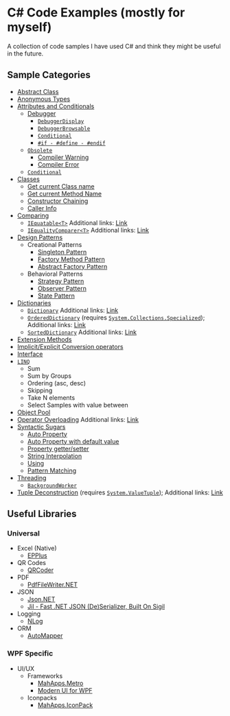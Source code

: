 # C# Code Examples (mostly for myself)

A collection of code samples I have used C# and think they might be useful in the future.

## Sample Categories
* [Abstract Class](CSharp%20Code%20Samples/CodeSamples/SampleExecute.cs)
* [Anonymous Types](CSharp%20Code%20Samples/CodeSamples/Classes/AnonymousTypesSample.cs)
* [Attributes and Conditionals](CSharp%20Code%20Samples/CodeSamples/Attributes)
  * [Debugger](CSharp%20Code%20Samples/CodeSamples/Attributes/DebuggingSample.cs)
    * [`DebuggerDisplay`](CSharp%20Code%20Samples/CodeSamples/Attributes/DebuggingSample.cs)
	* [`DebuggerBrowsable`](CSharp%20Code%20Samples/CodeSamples/Attributes/DebuggingSample.cs)
	* [`Conditional`](CSharp%20Code%20Samples/CodeSamples/Attributes/DebuggingSample.cs)
	* [`#if - #define - #endif`](CSharp%20Code%20Samples/CodeSamples/Attributes/DebuggingSample.cs)
  * [`Obsolete`](CSharp%20Code%20Samples/CodeSamples/Attributes/ObsoleteSample.cs)
    * [Compiler Warning](CSharp%20Code%20Samples/CodeSamples/Attributes/ObsoleteSample.cs)
	* [Compiler Error](CSharp%20Code%20Samples/CodeSamples/Attributes/ObsoleteSample.cs)
  * [`Conditional`](CSharp%20Code%20Samples/CodeSamples/Attributes/ConditionalSample.cs)
* [Classes](CSharp%20Code%20Samples/CodeSamples/Classes)
  * [Get current Class name](CSharp%20Code%20Samples/CodeSamples/Classes/ClassAndMethodNamesSample.cs#L9)
  * [Get current Method Name](CSharp%20Code%20Samples/CodeSamples/Classes/ClassAndMethodNamesSample.cs#L10)
  * [Constructor Chaining](CSharp%20Code%20Samples/CodeSamples/Classes/ConstructorChainingSample.cs)
  * [Caller Info](CSharp%20Code%20Samples/CodeSamples/Classes/CallerInfoSample.cs)
* [Comparing](CSharp%20Code%20Samples/CodeSamples/Classes)
  * [`IEquatable<T>`](CSharp%20Code%20Samples/CodeSamples/Comparing/Equatable.cs) Additional links: [Link](https://bettersolutions.com/csharp/interfaces/iequatable.htm)
  * [`IEqualityComparer<T>`](CSharp%20Code%20Samples/CodeSamples/Comparing/EqualityComparer.cs) Additional links: [Link](https://docs.microsoft.com/en-us/dotnet/api/system.collections.generic.iequalitycomparer-1)
* [Design Patterns](CSharp%20Code%20Samples/CodeSamples/Patterns)
  * Creational Patterns
	* [Singleton Pattern](CSharp%20Code%20Samples/CodeSamples/Patterns/Creational/SingletonPattern.cs)
	* [Factory Method Pattern](CSharp%20Code%20Samples/CodeSamples/Patterns/Creational/FactoryMethodPattern.cs)
	* [Abstract Factory Pattern](CSharp%20Code%20Samples/CodeSamples/Patterns/Creational/AbstractFactoryPattern.cs)
  * Behavioral Patterns
	* [Strategy Pattern](CSharp%20Code%20Samples/CodeSamples/Patterns/Behavioral/StrategyPattern.cs)
	* [Observer Pattern](CSharp%20Code%20Samples/CodeSamples/Patterns/Behavioral/ObserverPattern.cs)
	* [State Pattern](CSharp%20Code%20Samples/CodeSamples/Patterns/Behavioral/StatePattern.cs)
* [Dictionaries](CSharp%20Code%20Samples/CodeSamples/UsefulClasses/Dictionaries.cs)
  * [`Dictionary`](CSharp%20Code%20Samples/CodeSamples/UsefulClasses/Dictionaries.cs#L42) Additional links: [Link](https://www.dotnetperls.com/dictionary)
  * [`OrderedDictionary`](CSharp%20Code%20Samples/CodeSamples/UsefulClasses/Dictionaries.cs#L50) (requires [`System.Collections.Specialized`](https://www.nuget.org/packages/System.Collections.Specialized/)); Additional links: [Link](https://www.geeksforgeeks.org/c-sharp-ordereddictionary-class/)
  * [`SortedDictionary`](CSharp%20Code%20Samples/CodeSamples/UsefulClasses/Dictionaries.cs#L65) Additional links: [Link](https://www.dotnetperls.com/sorteddictionary)
* [Extension Methods](CSharp%20Code%20Samples/CodeSamples/Classes/ExtensionMethodsSample.cs)
* [Implicit/Explicit Conversion operators](CSharp%20Code%20Samples/CodeSamples/Alterations/EntityConversionSample.cs)
* [Interface](CSharp%20Code%20Samples/CodeSamples/ISampleExecute.cs)
* [`LINQ`](CSharp%20Code%20Samples/CodeSamples/Useful/LinqSample.cs)
  * Sum
  * Sum by Groups
  * Ordering (asc, desc)
  * Skipping
  * Take N elements
  * Select Samples with value between 
* [Object Pool](CSharp%20Code%20Samples/CodeSamples/UsefulClasses/ObjectPoolSample.cs)
* [Operator Overloading](CSharp%20Code%20Samples/CodeSamples/Alterations/OperatorOverloadingSample.cs) Additional links: [Link](https://docs.microsoft.com/en-us/dotnet/csharp/language-reference/operators/operator-overloading)
* [Syntactic Sugars](CSharp%20Code%20Samples/CodeSamples/SyntacticSugars)
  * [Auto Property](CSharp%20Code%20Samples/CodeSamples/SyntacticSugars/PropertiesSample.cs#L34)
  * [Auto Property with default value](CSharp%20Code%20Samples/CodeSamples/SyntacticSugars/PropertiesSample.cs#L35)
  * [Property getter/setter](CSharp%20Code%20Samples/CodeSamples/SyntacticSugars/PropertiesSample.cs#L11)
  * [String Interpolation](CSharp%20Code%20Samples/CodeSamples/SyntacticSugars/StringInterpolationSample.cs)
  * [Using](CSharp%20Code%20Samples/CodeSamples/SyntacticSugars/UsingSample.cs)
  * [Pattern Matching](CSharp%20Code%20Samples/CodeSamples/SyntacticSugars/PatternMatchingSample.cs)
* [Threading](CSharp%20Code%20Samples/CodeSamples/MultiThreading)
  * [`BackgroundWorker`](CSharp%20Code%20Samples/CodeSamples/MultiThreading/BackgroundWorkerSample.cs)
* [Tuple Deconstruction](CSharp%20Code%20Samples/CodeSamples/TupleDeconstruction) (requires [`System.ValueTuple`](https://www.nuget.org/packages/System.ValueTuple/)); Additional links: [Link](https://docs.microsoft.com/en-us/dotnet/csharp/deconstruct)

  
## Useful Libraries

### Universal
* Excel (Native)
  * [EPPlus](https://github.com/JanKallman/EPPlus)
* QR Codes
  * [QRCoder](https://github.com/codebude/QRCoder)
* PDF
  * [PdfFileWriter.NET](https://github.com/jeske/PdfFileWriter.NET)
* JSON
  * [Json.NET](https://www.newtonsoft.com/json)
  * [Jil - Fast .NET JSON (De)Serializer, Built On Sigil](https://github.com/kevin-montrose/Jil)
* Logging
  * [NLog](https://nlog-project.org/)
* ORM
  * [AutoMapper](https://automapper.org/)
  
### WPF Specific
* UI/UX
  * Frameworks
    * [MahApps.Metro](https://github.com/MahApps/MahApps.Metro)
	* [Modern UI for WPF](https://github.com/firstfloorsoftware/mui)
  * Iconpacks
    * [MahApps.IconPack](https://github.com/MahApps/MahApps.Metro.IconPacks)
